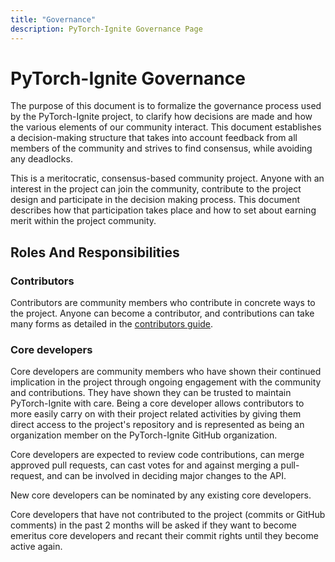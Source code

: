 ```yaml
---
title: "Governance"
description: PyTorch-Ignite Governance Page
---
```


PyTorch-Ignite Governance
=========================

The purpose of this document is to formalize the governance process used
by the PyTorch-Ignite project, to clarify how decisions are made and how
the various elements of our community interact. This document
establishes a decision-making structure that takes into account feedback
from all members of the community and strives to find consensus, while
avoiding any deadlocks.

This is a meritocratic, consensus-based community project. Anyone with
an interest in the project can join the community, contribute to the
project design and participate in the decision making process. This
document describes how that participation takes place and how to set
about earning merit within the project community.

Roles And Responsibilities
--------------------------

### Contributors

Contributors are community members who contribute in concrete ways to
the project. Anyone can become a contributor, and contributions can take
many forms as detailed in the [contributors
guide](https://github.com/pytorch/ignite/blob/master/CONTRIBUTING.md).

### Core developers

Core developers are community members who have shown their continued
implication in the project through ongoing engagement with the community
and contributions. They have shown they can be trusted to maintain
PyTorch-Ignite with care. Being a core developer allows contributors to
more easily carry on with their project related activities by giving
them direct access to the project's repository and is represented as
being an organization member on the PyTorch-Ignite GitHub organization.

Core developers are expected to review code contributions, can merge
approved pull requests, can cast votes for and against merging a
pull-request, and can be involved in deciding major changes to the API.

New core developers can be nominated by any existing core developers.

Core developers that have not contributed to the project (commits or
GitHub comments) in the past 2 months will be asked if they want to
become emeritus core developers and recant their commit rights until
they become active again.
